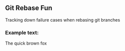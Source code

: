 ## Git Rebase Fun

Tracking down failure cases when rebasing git branches

### Example text:

The quick brown fox

